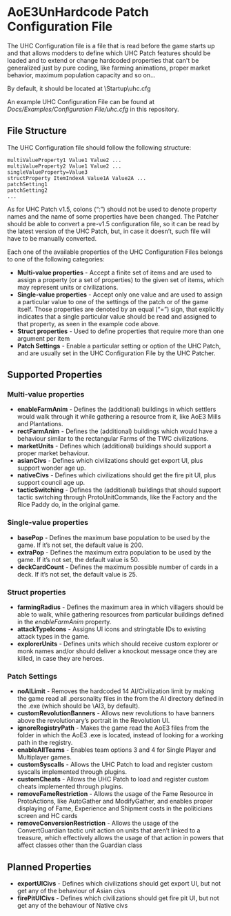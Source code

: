 ﻿# AoE3UnHardcode Patch Configuration File

The UHC Configuration file is a file that is read before the game starts up and that allows modders to define which UHC Patch features should be loaded and to extend or change hardcoded properties that can't be generalized just by pure coding, like farming animations, proper market behavior, maximum population capacity and so on...

By default, it should be located at <AoE3 Path>\Startup\uhc.cfg

An example UHC Configuration File can be found at _Docs/Examples/Configuration File/uhc.cfg_ in this repository.

File Structure
--------------

The UHC Configuration file should follow the following structure:

    multiValueProperty1 Value1 Value2 ...
    multiValueProperty2 Value1 Value2 ...
    singleValueProperty=Value3
    structProperty ItemIndexA Value1A Value2A ...
    patchSetting1
    patchSetting2
    ...

As for UHC Patch v1.5, colons (“:”) should not be used to denote property names and the name of some properties have been changed. The Patcher should be able to convert a pre-v1.5 configuration file, so it can be read by the latest version of the UHC Patch, but, in case it doesn’t, such file will have to be manually converted.

Each one of the available properties of the UHC Configuration Files belongs to one of the following categories:
* **Multi-value properties** - Accept a finite set of items and are used to assign a property (or a set of properties) to the given set of items, which may represent units or civilizations.
* **Single-value properties** - Accept only one value and are used to assign a particular value to one of the settings of the patch or of the game itself. Those properties are denoted by an equal (“=”) sign, that explicitly indicates that a single particular value should be read and assigned to that property, as seen in the example code above. 
* **Struct properties** - Used to define properties that require more than one argument per item
* **Patch Settings** - Enable a particular setting or option of the UHC Patch, and are usually set in the UHC Configuration File by the UHC Patcher.


Supported Properties
--------------------

### Multi-value properties
* **enableFarmAnim** - Defines the (additional) buildings in which settlers would walk through it while gathering a resource from it, like AoE3 Mills and Plantations.
* **rectFarmAnim** - Defines the (additional) buildings which would have a behaviour similar to the rectangular Farms of the TWC civilizations.
* **marketUnits** - Defines which (additional) buildings should support a proper market behaviour.
* **asianCivs** - Defines which civilizations should get export UI, plus support wonder age up.
* **nativeCivs** - Defines which civilizations should get the fire pit UI, plus support council age up.
* **tacticSwitching** - Defines the (additional) buildings that should support tactic switching through ProtoUnitCommands, like the Factory and the Rice Paddy do, in the original game.

### Single-value properties
* **basePop** - Defines the maximum base population to be used by the game. If it’s not set, the default value is 200.
* **extraPop** - Defines the maximum extra population to be used by the game. If it’s not set, the default value is 50.
* **deckCardCount** - Defines the maximum possible number of cards in a deck. If it’s not set, the default value is 25.

### Struct properties
* **farmingRadius** - Defines the maximum area in which villagers should be able to walk, while gathering resources from particular buildings defined in the _enableFarmAnim_ property.
* **attackTypeIcons** - Assigns UI icons and stringtable IDs to existing attack types in the game.
* **explorerUnits** - Defines units which should receive custom explorer or monk names and/or should deliver a knockout message once they are killed, in case they are heroes.

### Patch Settings
* **noAILimit** - Removes the hardcoded 14 AI/Civilization limit by making the game read all .personality files in the from the AI directory defined in the .exe (which should be \AI3, by default).
* **customRevolutionBanners** - Allows new revolutions to have banners above the revolutionary’s portrait in the Revolution UI.
* **ignoreRegistryPath** - Makes the game read the AoE3 files from the folder in which the AoE3 .exe is located, instead of looking for a working path in the registry.
* **enableAllTeams** - Enables team options 3 and 4 for Single Player and Multiplayer games.
* **customSyscalls** - Allows the UHC Patch to load and register custom syscalls implemented through plugins.
* **customCheats** - Allows the UHC Patch to load and register custom cheats implemented through plugins.
* **removeFameRestriction** - Allows the usage of the Fame Resource in ProtoActions, like AutoGather and ModifyGather, and enables proper displaying of Fame, Experience and Shipment costs in the politicians screen and HC cards
* **removeConversionRestriction** - Allows the usage of the ConvertGuardian tactic unit action on units that aren’t linked to a treasure, which effectively allows the usage of that action in powers that affect classes other than the Guardian class


Planned Properties
------------------

* **exportUICivs** - Defines which civilizations should get export UI, but not get any of the behaviour of Asian civs
* **firePitUICivs** - Defines which civilizations should get fire pit UI, but not get any of the behaviour of Native civs

